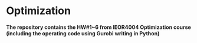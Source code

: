 # Optimization

**The repository contains the HW#1~6 from IEOR4004 Optimization course (including the operating code using Gurobi writing in Python)**
